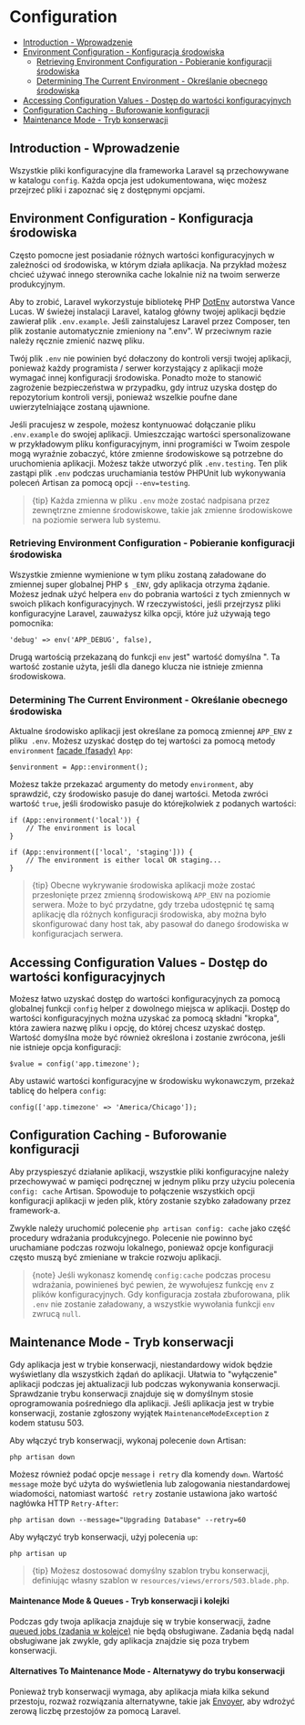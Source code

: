 # Configuration

- [Introduction - Wprowadzenie](#introduction)
- [Environment Configuration - Konfiguracja środowiska](#environment-configuration)
    - [Retrieving Environment Configuration - Pobieranie konfiguracji środowiska](#retrieving-environment-configuration)
    - [Determining The Current Environment - Określanie obecnego środowiska](#determining-the-current-environment)
- [Accessing Configuration Values - Dostęp do wartości konfiguracyjnych](#accessing-configuration-values)
- [Configuration Caching - Buforowanie konfiguracji](#configuration-caching)
- [Maintenance Mode - Tryb konserwacji](#maintenance-mode)

<a name="introduction"></a>
## Introduction - Wprowadzenie

Wszystkie pliki konfiguracyjne dla frameworka Laravel są przechowywane w katalogu `config`. Każda opcja jest udokumentowana, więc możesz przejrzeć pliki i zapoznać się z dostępnymi opcjami.

<a name="environment-configuration"></a>
## Environment Configuration - Konfiguracja środowiska

Często pomocne jest posiadanie różnych wartości konfiguracyjnych w zależności od środowiska, w którym działa aplikacja. Na przykład możesz chcieć używać innego sterownika cache lokalnie niż na twoim serwerze produkcyjnym.

Aby to zrobić, Laravel wykorzystuje bibliotekę PHP [DotEnv](https://github.com/vlucas/phpdotenv) autorstwa Vance Lucas. W świeżej instalacji Laravel, katalog główny twojej aplikacji będzie zawierał plik `.env.example`. Jeśli zainstalujesz Laravel przez Composer, ten plik zostanie automatycznie zmieniony na ".env". W przeciwnym razie należy ręcznie zmienić nazwę pliku.

Twój plik `.env` nie powinien być dołaczony do kontroli versji twojej aplikacji, ponieważ każdy programista / serwer korzystający z aplikacji może wymagać innej konfiguracji środowiska. Ponadto może to stanowić zagrożenie bezpieczeństwa w przypadku, gdy intruz uzyska dostęp do repozytorium kontroli versji, ponieważ wszelkie poufne dane uwierzytelniające zostaną ujawnione.

Jeśli pracujesz w zespole, możesz kontynuować dołączanie pliku `.env.example` do swojej aplikacji. Umieszczając wartości spersonalizowane w przykładowym pliku konfiguracyjnym, inni programiści w Twoim zespole mogą wyraźnie zobaczyć, które zmienne środowiskowe są potrzebne do uruchomienia aplikacji. Możesz także utworzyć plik `.env.testing`. Ten plik zastąpi plik `.env` podczas uruchamiania testów PHPUnit lub wykonywania poleceń Artisan za pomocą opcji `--env=testing`.

> {tip} Każda zmienna w pliku `.env` może zostać nadpisana przez zewnętrzne zmienne środowiskowe, takie jak zmienne środowiskowe na poziomie serwera lub systemu.

<a name="retrieving-environment-configuration"></a>
### Retrieving Environment Configuration - Pobieranie konfiguracji środowiska

Wszystkie zmienne wymienione w tym pliku zostaną załadowane do zmiennej super globalnej PHP `$ _ENV`, gdy aplikacja otrzyma żądanie. Możesz jednak użyć helpera `env` do pobrania wartości z tych zmiennych w swoich plikach konfiguracyjnych. W rzeczywistości, jeśli przejrzysz pliki konfiguracyjne Laravel, zauważysz kilka opcji, które już używają tego pomocnika:

    'debug' => env('APP_DEBUG', false),

Drugą wartością przekazaną do funkcji `env` jest" wartość domyślna ". Ta wartość zostanie użyta, jeśli dla danego klucza nie istnieje zmienna środowiskowa.

<a name="determining-the-current-environment"></a>
### Determining The Current Environment - Określanie obecnego środowiska 

Aktualne środowisko aplikacji jest określane za pomocą zmiennej `APP_ENV` z pliku` .env`. Możesz uzyskać dostęp do tej wartości za pomocą metody `environment` [facade (fasady)](/docs/{{version}}/facades) `App`:

    $environment = App::environment();

Możesz także przekazać argumenty do metody `environment`, aby sprawdzić, czy środowisko pasuje do danej wartości. Metoda zwróci wartość `true`, jeśli środowisko pasuje do którejkolwiek z podanych wartości:

    if (App::environment('local')) {
        // The environment is local
    }

    if (App::environment(['local', 'staging'])) {
        // The environment is either local OR staging...
    }

> {tip} Obecne wykrywanie środowiska aplikacji może zostać przesłonięte przez zmienną środowiskową `APP_ENV` na poziomie serwera. Może to być przydatne, gdy trzeba udostępnić tę samą aplikację dla różnych konfiguracji środowiska, aby można było skonfigurować dany host tak, aby pasował do danego środowiska w konfiguracjach serwera.

<a name="accessing-configuration-values"></a>
## Accessing Configuration Values - Dostęp do wartości konfiguracyjnych

Możesz łatwo uzyskać dostęp do wartości konfiguracyjnych za pomocą globalnej funkcji `config` helper z dowolnego miejsca w aplikacji. Dostęp do wartości konfiguracyjnych można uzyskać za pomocą składni "kropka", która zawiera nazwę pliku i opcję, do której chcesz uzyskać dostęp. Wartość domyślna może być również określona i zostanie zwrócona, jeśli nie istnieje opcja konfiguracji:

    $value = config('app.timezone');

Aby ustawić wartości konfiguracyjne w środowisku wykonawczym, przekaż tablicę do helpera `config`:

    config(['app.timezone' => 'America/Chicago']);

<a name="configuration-caching"></a>
## Configuration Caching - Buforowanie konfiguracji

Aby przyspieszyć działanie aplikacji, wszystkie pliki konfiguracyjne należy przechowywać w pamięci podręcznej w jednym pliku przy użyciu polecenia `config: cache` Artisan. Spowoduje to połączenie wszystkich opcji konfiguracji aplikacji w jeden plik, który zostanie szybko załadowany przez framework-a.

Zwykle należy uruchomić polecenie `php artisan config: cache` jako część procedury wdrażania produkcyjnego. Polecenie nie powinno być uruchamiane podczas rozwoju lokalnego, ponieważ opcje konfiguracji często muszą być zmieniane w trakcie rozwoju aplikacji.

> {note} Jeśli wykonasz komendę `config:cache` podczas procesu wdrażania, powinieneś być pewien, że wywołujesz funkcję `env` z plików konfiguracyjnych. Gdy konfiguracja została zbuforowana, plik `.env` nie zostanie załadowany, a wszystkie wywołania funkcji `env` zwrucą `null`.

<a name="maintenance-mode"></a>
## Maintenance Mode - Tryb konserwacji

Gdy aplikacja jest w trybie konserwacji, niestandardowy widok będzie wyświetlany dla wszystkich żądań do aplikacji. Ułatwia to "wyłączenie" aplikacji podczas jej aktualizacji lub podczas wykonywania konserwacji. Sprawdzanie trybu konserwacji znajduje się w domyślnym stosie oprogramowania pośredniego dla aplikacji. Jeśli aplikacja jest w trybie konserwacji, zostanie zgłoszony wyjątek `MaintenanceModeException` z kodem statusu 503.

Aby włączyć tryb konserwacji, wykonaj polecenie `down` Artisan:

    php artisan down

Możesz również podać opcje `message` i` retry` dla komendy `down`. Wartość `message` może być użyta do wyświetlenia lub zalogowania niestandardowej wiadomości, natomiast wartość` retry` zostanie ustawiona jako wartość nagłówka HTTP `Retry-After`:

    php artisan down --message="Upgrading Database" --retry=60

Aby wyłączyć tryb konserwacji, użyj polecenia `up`:

    php artisan up

> {tip} Możesz dostosować domyślny szablon trybu konserwacji, definiując własny szablon w `resources/views/errors/503.blade.php`.

#### Maintenance Mode & Queues - Tryb konserwacji i kolejki

Podczas gdy twoja aplikacja znajduje się w trybie konserwacji, żadne [queued jobs (zadania w kolejce)](/docs/{{version}}/queues) nie będą obsługiwane. Zadania będą nadal obsługiwane jak zwykle, gdy aplikacja znajdzie się poza trybem konserwacji.

#### Alternatives To Maintenance Mode - Alternatywy do trybu konserwacji

Ponieważ tryb konserwacji wymaga, aby aplikacja miała kilka sekund przestoju, rozważ rozwiązania alternatywne, takie jak [Envoyer](https://envoyer.io), aby wdrożyć zerową liczbę przestojów za pomocą Laravel.

